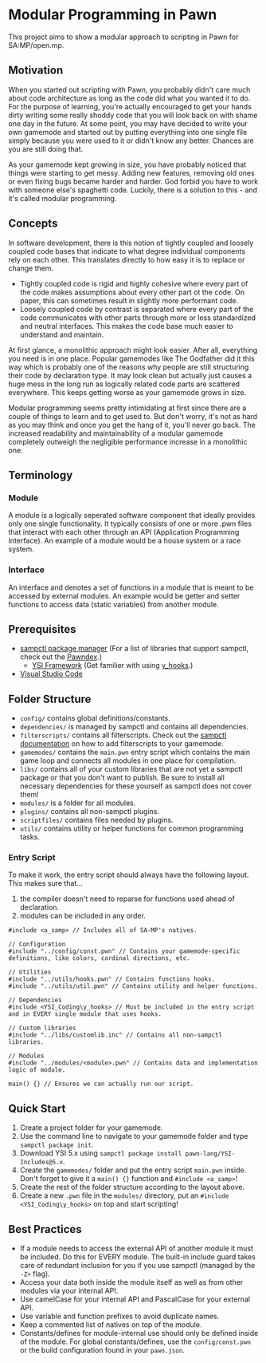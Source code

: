 # Modular Programming in Pawn

This project aims to show a modular approach to scripting in Pawn for SA:MP/open.mp.

## Motivation

When you started out scripting with Pawn, you probably didn't care much about code architecture as long as
the code did what you wanted it to do. For the purpose of learning, you're actually encouraged to get your
hands dirty writing some really shoddy code that you will look back on with shame one day in the future.
At some point, you may have decided to write your own gamemode and started out by putting everything into
one single file simply because you were used to it or didn't know any better. Chances are you are still doing
that.

As your gamemode kept growing in size, you have probably noticed that things were starting to get messy.
Adding new features, removing old ones or even fixing bugs became harder and harder. God forbid you have to
work with someone else's spaghetti code. Luckily, there is a solution to this - and it's called modular programming.

## Concepts

In software development, there is this notion of tightly coupled and loosely coupled code bases that indicate
to what degree individual components rely on each other. This translates directly to how easy it is to replace
or change them.

- Tightly coupled code is rigid and highly cohesive where every part of the code makes assumptions about every
  other part ot the code. On paper, this can sometimes result in slightly more performant code.
- Loosely coupled code by contrast is separated where every part of the code communicates with other parts
  through more or less standardized and neutral interfaces. This makes the code base much easier to understand
  and maintain.

At first glance, a monolithic approach might look easier. After all, everything you need is in one place. Popular
gamemodes like The Godfather did it this way which is probably one of the reasons why people are still structuring
their code by declaration type. It may look clean but actually just causes a huge mess in the long run as logically
related code parts are scattered everywhere. This keeps getting worse as your gamemode grows in size.

Modular programming seems pretty intimidating at first since there are a couple of things to learn and to get
used to. But don't worry, it's not as hard as you may think and once you get the hang of it, you'll never go
back. The increased readability and maintainability of a modular gamemode completely outweigh the negligible
performance increase in a monolithic one.

## Terminology

### Module

A module is a logically seperated software component that ideally provides only one single functionality.
It typically consists of one or more .pwn files that interact with each other through an API (Application
Programming Interface). An example of a module would be a house system or a race system.

### Interface

An interface and denotes a set of functions in a module that is meant to be accessed by external modules.
An example would be getter and setter functions to access data (static variables) from another module.

## Prerequisites

- [sampctl package manager](https://github.com/Southclaws/sampctl) (For a list of libraries that support sampctl, check out the [Pawndex](https://packages.sampctl.com/).)
  - [YSI Framework](https://github.com/pawn-lang/YSI-Includes/tree/5.x) (Get familier with using [y_hooks](https://github.com/pawn-lang/YSI-Includes/blob/5.x/YSI_Coding/y_hooks.md).)
- [Visual Studio Code](https://code.visualstudio.com/)

## Folder Structure

- `config/` contains global definitions/constants.
- `dependencies/` is managed by sampctl and contains all dependencies.
- `filterscripts/` contains all filterscripts. Check out the [sampctl documentation](https://github.com/Southclaws/sampctl/wiki/Filterscripts) on how to add filterscripts to your gamemode.
- `gamemodes/` contains the `main.pwn` entry script which contains the main game loop and connects all modules in one place for compilation.
- `libs/` contains all of your custom libraries that are not yet a sampctl package or that you don't want to publish. Be sure to install all necessary dependencies for these yourself as sampctl does not cover them!
- `modules/` is a folder for all modules.
- `plugins/` contains all non-sampctl plugins.
- `scriptfiles/` contains files needed by plugins.
- `utils/` contains utility or helper functions for common programming tasks.

### Entry Script

To make it work, the entry script should always have the following layout.
This makes sure that...

1. the compiler doesn't need to reparse for functions used ahead of declaration.
2. modules can be included in any order.

```pawn
#include <a_samp> // Includes all of SA-MP's natives.

// Configuration
#include "../config/const.pwn" // Contains your gamemode-specific definitions, like colors, cardinal directions, etc.

// Utilities
#include "../utils/hooks.pwn" // Contains functions hooks.
#include "../utils/util.pwn" // Contains utility and helper functions.

// Dependencies
#include <YSI_Coding\y_hooks> // Must be included in the entry script and in EVERY single module that uses hooks.

// Custom libraries
#include "../libs/customlib.inc" // Contains all non-sampctl libraries.

// Modules
#include "../modules/<module>.pwn" // Contains data and implementation logic of module.

main() {} // Ensures we can actually run our script.
```

## Quick Start

1. Create a project folder for your gamemode.
2. Use the command line to navigate to your gamemode folder and type `sampctl package init`.
3. Download YSI 5.x using `sampctl package install pawn-lang/YSI-Includes@5.x`.
4. Create the `gamemodes/` folder and put the entry script `main.pwn` inside. Don't forget to give it a `main() {}` function and `#include <a_samp>`!
5. Create the rest of the folder structure according to the layout above.
6. Create a new `.pwn` file in the `modules/` directory, put an `#include <YSI_Coding\y_hooks>` on top and start scripting!

## Best Practices

- If a module needs to access the external API of another module it must be included. Do this for EVERY module. The built-in include guard takes care of redundant inclusion for you if you use sampctl (managed by the `-Z+` flag).
- Access your data both inside the module itself as well as from other modules via your internal API.
- Use camelCase for your internal API and PascalCase for your external API.
- Use variable and function prefixes to avoid duplicate names.
- Keep a commented list of natives on top of the module.
- Constants/defines for module-internal use should only be defined inside of the module. For global constants/defines, use the `config/const.pwn` or the build configuration found in your `pawn.json`.
